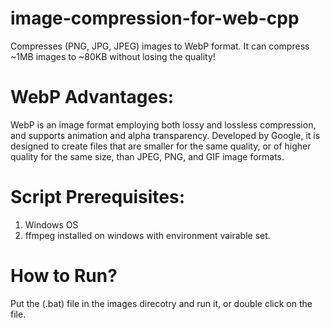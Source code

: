 # image-compression-for-web-cpp
Compresses (PNG, JPG, JPEG) images to WebP format. It can compress ~1MB images to ~80KB without losing the quality!  

# WebP Advantages:
WebP is an image format employing both lossy and lossless compression, and supports animation and alpha transparency. Developed by Google, it is designed to create files that are smaller for the same quality, or of higher quality for the same size, than JPEG, PNG, and GIF image formats.


# Script Prerequisites:
1. Windows OS
2. ffmpeg installed on windows with environment vairable set.


# How to Run?
Put the (.bat) file in the images direcotry and run it, or double click on the file.


